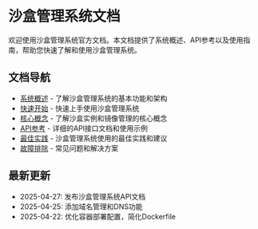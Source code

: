 # 沙盒管理系统文档

欢迎使用沙盒管理系统官方文档。本文档提供了系统概述、API参考以及使用指南，帮助您快速了解和使用沙盒管理系统。

## 文档导航

- [系统概述](overview.md) - 了解沙盒管理系统的基本功能和架构
- [快速开始](getting-started.md) - 快速上手使用沙盒管理系统
- [核心概念](core-concepts.md) - 了解沙盒实例和镜像管理的核心概念
- [API参考](api-reference.md) - 详细的API接口文档和使用示例
- [最佳实践](best-practices.md) - 沙盒管理系统使用的最佳实践和建议
- [故障排除](troubleshooting.md) - 常见问题和解决方案

## 最新更新

- 2025-04-27: 发布沙盒管理系统API文档
- 2025-04-25: 添加域名管理和DNS功能
- 2025-04-22: 优化容器部署配置，简化Dockerfile 